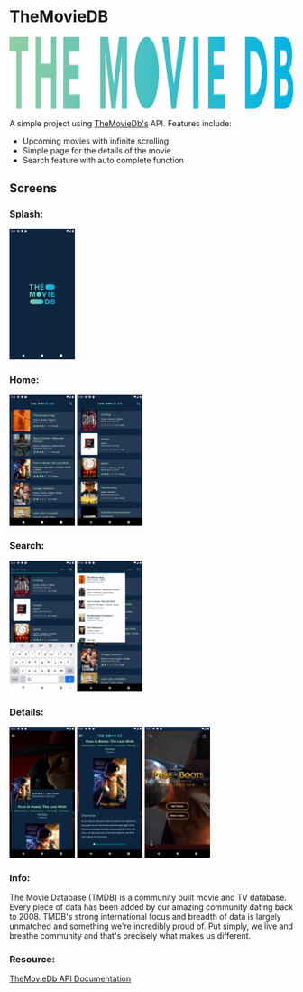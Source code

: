 # TheMovieDB

<p align="center">
  <img src="images/logo_the_movie_db.svg" width="512px" height="128px"/>
</p>

A simple project using [TheMovieDb's](https://www.themoviedb.org/) API.
Features include:
- Upcoming movies with infinite scrolling
- Simple page for the details of the movie
- Search feature with auto complete function

## Screens
### Splash:
<p align="left">
  <img src="images/ss_splash.png" width="23%"/>
</p>

### Home:
<p align="left">
  <img src="images/ss_home_1.png" width="23%"/>
  <img src="images/ss_home_2.png" width="23%"/>
</p>

### Search:
<p align="left">
  <img src="images/ss_search_1.png" width="23%"/>
  <img src="images/ss_search_2.png" width="23%"/>
</p>

### Details:
<p align="left">
  <img src="images/ss_details_1.png" width="23%"/>
  <img src="images/ss_details_2.png" width="23%"/>
  <img src="images/ss_details_3.png" width="23%"/>
</p>

### Info:
The Movie Database (TMDB) is a community built movie and TV database. Every piece of data has been added by our amazing community
dating back to 2008. TMDB's strong international focus and breadth of data is largely unmatched and something we're
incredibly proud of. Put simply, we live and breathe community and that's precisely what makes us different.

### Resource:
[TheMovieDb API Documentation](https://developers.themoviedb.org/3/getting-started/introduction)